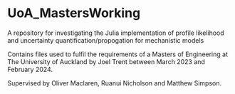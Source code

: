 # UoA_MastersWorking
A repository for investigating the Julia implementation of profile likelihood and uncertainty quantification/propogation for mechanistic models

Contains files used to fulfil the requirements of a Masters of Engineering at The University of Auckland by Joel Trent between March 2023 and February 2024.

Supervised by Oliver Maclaren, Ruanui Nicholson and Matthew Simpson.
